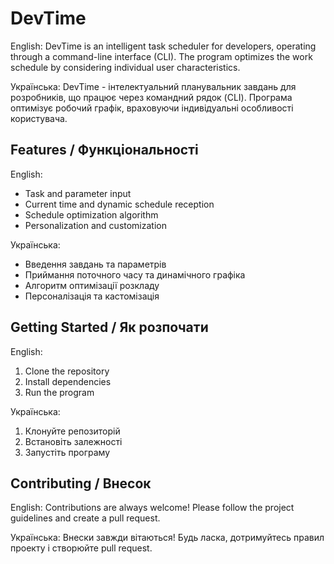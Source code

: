 # DevTime
English: DevTime is an intelligent task scheduler for developers, operating through a command-line interface (CLI). The program optimizes the work schedule by considering individual user characteristics.

Українська: DevTime - інтелектуальний планувальник завдань для розробників, що працює через командний рядок (CLI). Програма оптимізує робочий графік, враховуючи індивідуальні особливості користувача.

## Features / Функціональності
English:
- Task and parameter input
- Current time and dynamic schedule reception
- Schedule optimization algorithm
- Personalization and customization

Українська:
- Введення завдань та параметрів
- Приймання поточного часу та динамічного графіка
- Алгоритм оптимізації розкладу
- Персоналізація та кастомізація

## Getting Started / Як розпочати
English:
1. Clone the repository
2. Install dependencies
3. Run the program

Українська:
1. Клонуйте репозиторій
2. Встановіть залежності
3. Запустіть програму

## Contributing / Внесок
English: Contributions are always welcome! Please follow the project guidelines and create a pull request.

Українська: Внески завжди вітаються! Будь ласка, дотримуйтесь правил проекту і створюйте pull request.